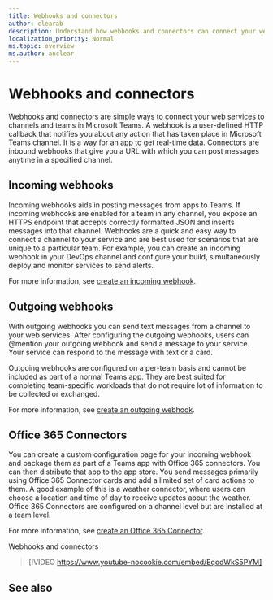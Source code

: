 ```yaml
---
title: Webhooks and connectors
author: clearab
description: Understand how webhooks and connectors can connect your web services to the Teams client.
localization_priority: Normal
ms.topic: overview
ms.author: anclear
---
```


# Webhooks and connectors

Webhooks and connectors are simple ways to connect your web services to channels and teams in Microsoft Teams.
A webhook is a user-defined HTTP callback that notifies you about any action that has taken place in Microsoft Teams channel. It is a way for an app to get real-time data.
Connectors are inbound webhooks that give you a URL with which you can post messages anytime in a specified channel.

## Incoming webhooks

Incoming webhooks aids in posting messages from apps to Teams. If incoming webhooks are enabled for a team in any channel, you expose an HTTPS endpoint that accepts correctly formatted JSON and inserts messages into that channel. Webhooks are a quick and easy way to connect a channel to your service and are best used for scenarios that are unique to a particular team. For example, you can create an incoming webhook in your DevOps channel and configure your build, simultaneously deploy and monitor services to send alerts.

For more information, see [create an incoming webhook](~/webhooks-and-connectors/how-to/add-incoming-webhook.md).

## Outgoing webhooks

With outgoing webhooks you can send text messages from a channel to your web services. After configuring the outgoing webhooks, users can @mention your outgoing webhook and send a message to your service. Your service can respond to the message with text or a card.

Outgoing webhooks are configured on a per-team basis and cannot be included as part of a normal Teams app. They are best suited for completing team-specific workloads that do not require lot of information to be collected or exchanged.

For more information, see [create an outgoing webhook](~/webhooks-and-connectors/how-to/add-outgoing-webhook.md).

## Office 365 Connectors

You can create a custom configuration page for your incoming webhook and package them as part of a Teams app with Office 365 connectors. You can then distribute that app to the app store. You send messages primarily using Office 365 Connector cards and add a limited set of card actions to them. A good example of this is a weather connector, where users can choose a location and time of day to receive updates about the weather. Office 365 Connectors are configured on a channel level but are installed at a team level.

For more information, see [create an Office 365 Connector](~/webhooks-and-connectors/how-to/connectors-creating.md).

Webhooks and connectors
> [!VIDEO https://www.youtube-nocookie.com/embed/EqodWkS5PYM]

## See also
